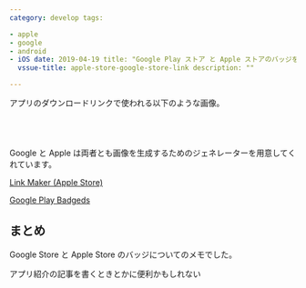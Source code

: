 ```yaml
---
category: develop tags:

- apple
- google
- android
- iOS date: 2019-04-19 title: "Google Play ストア と Apple ストアのバッジを用意する"
  vssue-title: apple-store-google-store-link description: ""

---
```


アプリのダウンロードリンクで使われる以下のような画像。

<a href="https://itunes.apple.com/us/app/joplin/id1315599797?mt=8" style="display:inline-block;overflow:hidden;background:url(https://linkmaker.itunes.apple.com/ja-jp/badge-lrg.svg?releaseDate=2017-11-21&kind=iossoftware&bubble=ios_apps) no-repeat;width:135px;height:40px;"></a>

Google と Apple は両者とも画像を生成するためのジェネレーターを用意してくれています。

[Link Maker (Apple Store)](https://linkmaker.itunes.apple.com/ja-jp)

[Google Play Badgeds](https://play.google.com/intl/ja_jp/badges/)

## まとめ

Google Store と Apple Store のバッジについてのメモでした。

アプリ紹介の記事を書くときとかに便利かもしれない
